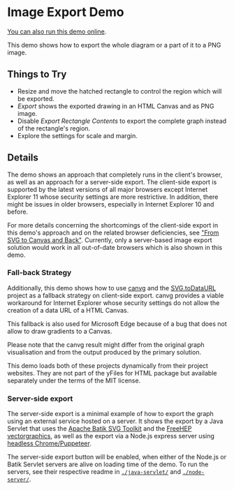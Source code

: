 <!--
 //////////////////////////////////////////////////////////////////////////////
 // @license
 // This demo file is part of yFiles for HTML 2.3.0.3.
 // Use is subject to license terms.
 //
 // Copyright (c) 2000-2020 by yWorks GmbH, Vor dem Kreuzberg 28,
 // 72070 Tuebingen, Germany. All rights reserved.
 //
 //////////////////////////////////////////////////////////////////////////////
-->
# Image Export Demo

[You can also run this demo online](https://live.yworks.com/demos/view/imageexport/index.html).

This demo shows how to export the whole diagram or a part of it to a PNG image.

## Things to Try

- Resize and move the hatched rectangle to control the region which will be exported.
- _Export_ shows the exported drawing in an HTML Canvas and as PNG image.
- Disable _Export Rectangle Contents_ to export the complete graph instead of the rectangle's region.
- Explore the settings for scale and margin.

## Details

The demo shows an approach that completely runs in the client's browser, as well as an approach for a server-side export. The client-side export is supported by the latest versions of all major browsers except Internet Explorer 11 whose security settings are more restrictive. In addition, there might be issues in older browsers, especially in Internet Explorer 10 and before.

For more details concerning the shortcomings of the client-side export in this demo's approach and on the related browser deficiencies, see ["From SVG to Canvas and Back"](http://www.graphicalweb.org/2010/papers/62-From_SVG_to_Canvas_and_Back/). Currently, only a server-based image export solution would work in all out-of-date browsers which is also shown in this demo.

### Fall-back Strategy

Additionally, this demo shows how to use [canvg](https://github.com/canvg/canvg) and the [SVG.toDataURL](https://github.com/sampumon/SVG.toDataURL) project as a fallback strategy on client-side export. canvg provides a viable workaround for Internet Explorer whose security settings do not allow the creation of a data URL of a HTML Canvas.

This fallback is also used for Microsoft Edge because of a bug that does not allow to draw gradients to a Canvas.

Please note that the canvg result might differ from the original graph visualisation and from the output produced by the primary solution.

This demo loads both of these projects dynamically from their project websites. They are not part of the yFiles for HTML package but available separately under the terms of the MIT license.

### Server-side export

The server-side export is a minimal example of how to export the graph using an external service hosted on a server. It shows the export by a Java Servlet that uses the [Apache Batik SVG Toolkit](https://xmlgraphics.apache.org/batik/) and the [FreeHEP vectorgraphics](http://java.freehep.org/vectorgraphics/), as well as the export via a Node.js express server using [headless Chrome/Puppeteer](https://developers.google.com/web/tools/puppeteer/).

The server-side export button will be enabled, when either of the Node.js or Batik Servlet servers are alive on loading time of the demo. To run the servers, see their respective readme in [`./java-servlet/`](java-servlet/README.html) and [`./node-server/`](node-server/README.html).

